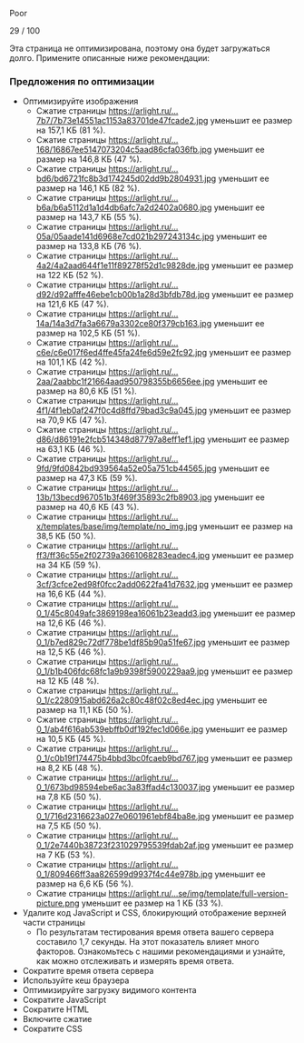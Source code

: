 Poor

29 / 100

Эта страница не оптимизирована, поэтому она будет загружаться долго. Примените описанные ниже рекомендации:

### Предложения по оптимизации
* Оптимизируйте изображения
    * Сжатие страницы https://arlight.ru/…7b7/7b73e14551ac1153a83701de47fcade2.jpg уменьшит ее размер на 157,1 КБ (81 %).
    * Сжатие страницы https://arlight.ru/…168/16867ee5147073204c5aad86cfa036fb.jpg уменьшит ее размер на 146,8 КБ (47 %).
    * Сжатие страницы https://arlight.ru/…bd6/bd6721fc8b3d174245d02dd9b2804931.jpg уменьшит ее размер на 146,1 КБ (82 %).
    * Сжатие страницы https://arlight.ru/…b6a/b6a5112d1a1d4db6afc7a2d2402a0680.jpg уменьшит ее размер на 143,7 КБ (55 %).
    * Сжатие страницы https://arlight.ru/…05a/05aade141d6968e7cd021b297243134c.jpg уменьшит ее размер на 133,8 КБ (76 %).
    * Сжатие страницы https://arlight.ru/…4a2/4a2aad644f1e11f89278f52d1c9828de.jpg уменьшит ее размер на 122 КБ (52 %).
    * Сжатие страницы https://arlight.ru/…d92/d92afffe46ebe1cb00b1a28d3bfdb78d.jpg уменьшит ее размер на 121,6 КБ (47 %).
    * Сжатие страницы https://arlight.ru/…14a/14a3d7fa3a6679a3302ce80f379cb163.jpg уменьшит ее размер на 102,5 КБ (51 %).
    * Сжатие страницы https://arlight.ru/…c6e/c6e017f6ed4ffe45fa24fe6d59e2fc92.jpg уменьшит ее размер на 101,1 КБ (42 %).
    * Сжатие страницы https://arlight.ru/…2aa/2aabbc1f21664aad950798355b6656ee.jpg уменьшит ее размер на 80,6 КБ (51 %).
    * Сжатие страницы https://arlight.ru/…4f1/4f1eb0af247f0c4d8ffd79bad3c9a045.jpg уменьшит ее размер на 70,9 КБ (47 %).
    * Сжатие страницы https://arlight.ru/…d86/d86191e2fcb514348d87797a8eff1ef1.jpg уменьшит ее размер на 63,1 КБ (46 %).
    * Сжатие страницы https://arlight.ru/…9fd/9fd0842bd939564a52e05a751cb44565.jpg уменьшит ее размер на 47,3 КБ (59 %).
    * Сжатие страницы https://arlight.ru/…13b/13becd967051b3f469f35893c2fb8903.jpg уменьшит ее размер на 40,6 КБ (43 %).
    * Сжатие страницы https://arlight.ru/…x/templates/base/img/template/no_img.jpg уменьшит ее размер на 38,5 КБ (50 %).
    * Сжатие страницы https://arlight.ru/…ff3/ff36c55e2f02739a3661068283eadec4.jpg уменьшит ее размер на 34 КБ (59 %).
    * Сжатие страницы https://arlight.ru/…3cf/3cfce2ed98f0fcc2add0622fa41d7632.jpg уменьшит ее размер на 16,6 КБ (44 %).
    * Сжатие страницы https://arlight.ru/…0_1/45c8049afc3869198ea16061b23eadd3.jpg уменьшит ее размер на 12,6 КБ (46 %).
    * Сжатие страницы https://arlight.ru/…0_1/b7ed829c72df778be1df85b90a51fe67.jpg уменьшит ее размер на 12,5 КБ (46 %).
    * Сжатие страницы https://arlight.ru/…0_1/b1b406fdc68fc1a9b9398f5900229aa9.jpg уменьшит ее размер на 12 КБ (48 %).
    * Сжатие страницы https://arlight.ru/…0_1/c2280915abd626a2c80c48f02c8ed4ec.jpg уменьшит ее размер на 11,1 КБ (50 %).
    * Сжатие страницы https://arlight.ru/…0_1/ab4f616ab539ebffb0df192fec1d066e.jpg уменьшит ее размер на 10,5 КБ (45 %).
    * Сжатие страницы https://arlight.ru/…0_1/c0b19f174475b4bbd3bc0fcaeb9bd767.jpg уменьшит ее размер на 8,2 КБ (48 %).
    * Сжатие страницы https://arlight.ru/…0_1/673bd98594ebe6ac3a83ffad4c130037.jpg уменьшит ее размер на 7,8 КБ (50 %).
    * Сжатие страницы https://arlight.ru/…0_1/716d2316623a027e0601961ebf84ba8e.jpg уменьшит ее размер на 7,5 КБ (50 %).
    * Сжатие страницы https://arlight.ru/…0_1/2e7440b38723f231029795539fdab2af.jpg уменьшит ее размер на 7 КБ (53 %).
    * Сжатие страницы https://arlight.ru/…0_1/809466ff3aa826599d9937f4c44e978b.jpg уменьшит ее размер на 6,6 КБ (56 %).
    * Сжатие страницы https://arlight.ru/…se/img/template/full-version-picture.png уменьшит ее размер на 1 КБ (33 %).
* Удалите код JavaScript и CSS, блокирующий отображение верхней части страницы
    - По результатам тестирования время ответа вашего сервера составило 1,7 секунды. На этот показатель влияет много факторов. Ознакомьтесь с нашими рекомендациями и узнайте, как можно отслеживать и измерять время ответа.
* Сократите время ответа сервера
* Используйте кеш браузера
* Оптимизируйте загрузку видимого контента
* Сократите JavaScript
* Сократите HTML
* Включите сжатие
* Сократите CSS
